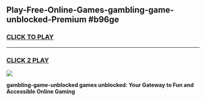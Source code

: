 
## Play-Free-Online-Games-gambling-game-unblocked-Premium #b96ge
<h3>
<a href="https://premium.freeplayer.one?title=gambling-game-unblocked&ref=8M">CLICK TO PLAY</a></h3>
<hr>

<h3>
<a href="https://premium.freeplayer.one?title=gambling-game-unblocked&ref=8M">CLICK 2 PLAY</a>
  
</h3>

<a href="https://premium.freeplayer.one?title=gambling-game-unblocked&ref=8M"><img src="https://clearcache.store/games.png"></a>


**gambling-game-unblocked games unblocked: Your Gateway to Fun and Accessible Online Gaming**
